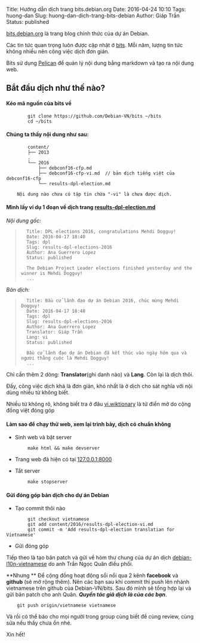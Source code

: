 Title: Hướng dẫn dịch trang bits.debian.org
Date: 2016-04-24 10:10
Tags: huong-dan
Slug: huong-dan-dich-trang-bits-debian
Author: Giáp Trần
Status: published

[bits.debian.org](http://bits.debian.org) là trang blog chính thức của dự án Debian.

Các tin tức quan trọng luôn được cập nhật ở [bits](http://bits.debian.org).
Mỗi năm, lượng tin tức không nhiều nên công việc dịch đơn giản.

Bits sử dụng [Pelican](http://docs.getpelican.com/) để quản lý nội dung bằng markdown và tạo ra nội dung web.

## Bắt đầu dịch như thế nào?
#### **Kéo mã nguồn của bits về**
```
		git clone https://github.com/Debian-VN/bits ~/bits
		cd ~/bits
```
#### Chúng ta thấy nội dung như sau:

```
		content/
		├── 2013
		.
		└── 2016
		    ├── debconf16-cfp.md
		    ├── debconf16-cfp-vi.md  // bản dịch tiếng việt của debconf16-cfp
		    └── results-dpl-election.md
```

		Nội dung nào chưa có tập tin chứa "-vi" là chưa được dịch.

#### Mình lấy ví dụ 1 đoạn về dịch trang [results-dpl-election.md](https://bits.debian.org/2016/04/results-dpl-elections-2016.html)


*Nội dung gốc:*

>		Title: DPL elections 2016, congratulations Mehdi Dogguy!
>		Date: 2016-04-17 18:40
>		Tags: dpl
>		Slug: results-dpl-elections-2016
>		Author: Ana Guerrero Lopez
>		Status: published
>
>		The Debian Project Leader elections finished yesterday and the winner is Mehdi Dogguy!
>		...


*Bản dịch:*

>		Title: Bầu cử lãnh đạo dự án Debian 2016, chúc mừng Mehdi Dogguy!
>		Date: 2016-04-17 18:40
>		Tags: dpl
>		Slug: results-dpl-elections-2016
>		Author: Ana Guerrero Lopez
>		Translator: Giáp Trần
>		Lang: vi
>		Status: published
>
>		Bầu cử lãnh đạo dự án Debian đã kết thúc vào ngày hôm qua và người thằng cuộc là Mehdi Dogguy!
>		...

Chỉ cần thêm 2 dòng: **Translator**(ghi danh nào) và **Lang**. Còn lại là dịch thôi.

Đấy, công việc dịch khá là đơn giản, khó nhất là ở dịch cho sát nghĩa với nội dùng nhiều từ không biết.

Nhiều từ không rõ, không biết tra ở đâu [vi.wiktionary](http://vi.wiktionary.org/) là tử điển mở do cộng đồng việt đóng góp

#### Làm sao để chạy thử web, xem lại trình bày, dịch có chuẩn không

- Sinh web và bật server

```
		make html && make devserver
```


- Trang web đã hiện có tại [127.0.0.1:8000](http://127.0.0.1:8000)

- Tắt server
```
		make stopserver
```


#### Gửi đóng góp bản dịch cho dự án Debian
- Tạo commit thôi nào
```
		git checkout vietnamese
		git add content/2016/results-dpl-election-vi.md
		git commit -m 'Add results-dpl-election translatian for Vietnamese'
```
- Gửi đóng góp

Tiếp theo là tạo bản patch và gửi về hòm thư chung của dự án dịch [debian-l10n-vietnamese](mailto:debian-l10n-vietnamese@lists.debian.org) do anh Trần Ngọc Quân điều phối.

**Nhưng **
Để cộng đồng hoạt động sổi nổi qua 2 kênh **facebook** và **github** (sẽ mở rộng thêm). Nên các bạn sau khi commit thì push lên nhánh vietnamese trên github của Debian-VN/bits. Sau đó mình sẽ tổng hợp lại và gửi bản patch cho anh Quân. **_Quyền tác giả dịch là của các bạn_**.
```
	git push origin/vietnamese vietnamese
```
Và rồi có thể báo cho mọi người trong group cùng biết đề cùng review, cùng sửa nếu thấy chưa ổn nhé.

Xin hết!
